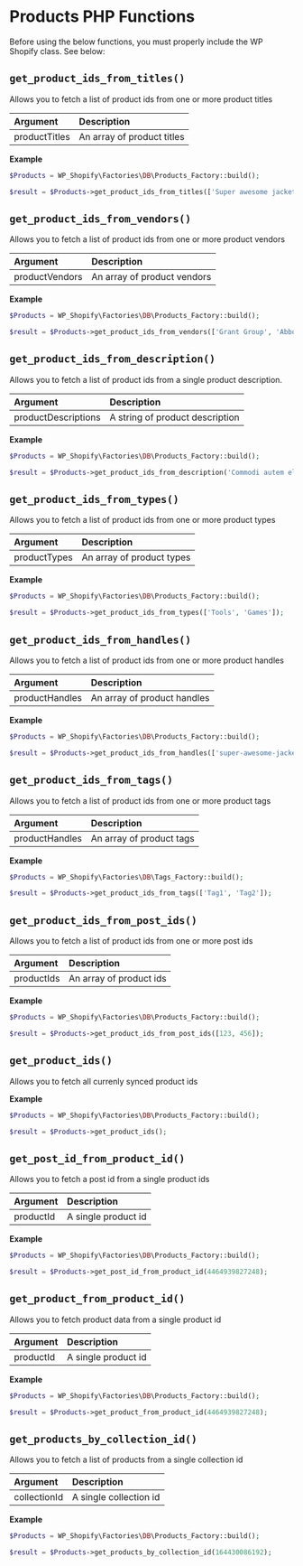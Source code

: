 # Products PHP Functions

Before using the below functions, you must properly include the WP Shopify class. See below:

## `get_product_ids_from_titles()`

Allows you to fetch a list of product ids from one or more product titles

| Argument      | Description                |
| :------------ | :------------------------- |
| productTitles | An array of product titles |

**Example**

```php
$Products = WP_Shopify\Factories\DB\Products_Factory::build();

$result = $Products->get_product_ids_from_titles(['Super awesome jacket', 'Super awesome jeans']);
```

## `get_product_ids_from_vendors()`

Allows you to fetch a list of product ids from one or more product vendors

| Argument       | Description                 |
| :------------- | :-------------------------- |
| productVendors | An array of product vendors |

**Example**

```php
$Products = WP_Shopify\Factories\DB\Products_Factory::build();

$result = $Products->get_product_ids_from_vendors(['Grant Group', 'Abbott LLC']);
```

## `get_product_ids_from_description()`

Allows you to fetch a list of product ids from a single product description.

| Argument            | Description                     |
| :------------------ | :------------------------------ |
| productDescriptions | A string of product description |

**Example**

```php
$Products = WP_Shopify\Factories\DB\Products_Factory::build();

$result = $Products->get_product_ids_from_description('Commodi autem eligendi eum nesciunt');
```

## `get_product_ids_from_types()`

Allows you to fetch a list of product ids from one or more product types

| Argument     | Description               |
| :----------- | :------------------------ |
| productTypes | An array of product types |

**Example**

```php
$Products = WP_Shopify\Factories\DB\Products_Factory::build();

$result = $Products->get_product_ids_from_types(['Tools', 'Games']);
```

## `get_product_ids_from_handles()`

Allows you to fetch a list of product ids from one or more product handles

| Argument       | Description                 |
| :------------- | :-------------------------- |
| productHandles | An array of product handles |

**Example**

```php
$Products = WP_Shopify\Factories\DB\Products_Factory::build();

$result = $Products->get_product_ids_from_handles(['super-awesome-jacket', 'super-awesome-jeans']);
```

## `get_product_ids_from_tags()`

Allows you to fetch a list of product ids from one or more product tags

| Argument       | Description              |
| :------------- | :----------------------- |
| productHandles | An array of product tags |

**Example**

```php
$Products = WP_Shopify\Factories\DB\Tags_Factory::build();

$result = $Products->get_product_ids_from_tags(['Tag1', 'Tag2']);
```

## `get_product_ids_from_post_ids()`

Allows you to fetch a list of product ids from one or more post ids

| Argument   | Description             |
| :--------- | :---------------------- |
| productIds | An array of product ids |

**Example**

```php
$Products = WP_Shopify\Factories\DB\Products_Factory::build();

$result = $Products->get_product_ids_from_post_ids([123, 456]);
```

## `get_product_ids()`

Allows you to fetch all currenly synced product ids

**Example**

```php
$Products = WP_Shopify\Factories\DB\Products_Factory::build();

$result = $Products->get_product_ids();
```

## `get_post_id_from_product_id()`

Allows you to fetch a post id from a single product ids

| Argument  | Description         |
| :-------- | :------------------ |
| productId | A single product id |

**Example**

```php
$Products = WP_Shopify\Factories\DB\Products_Factory::build();

$result = $Products->get_post_id_from_product_id(4464939827248);
```

## `get_product_from_product_id()`

Allows you to fetch product data from a single product id

| Argument  | Description         |
| :-------- | :------------------ |
| productId | A single product id |

**Example**

```php
$Products = WP_Shopify\Factories\DB\Products_Factory::build();

$result = $Products->get_product_from_product_id(4464939827248);
```

## `get_products_by_collection_id()`

Allows you to fetch a list of products from a single collection id

| Argument     | Description            |
| :----------- | :--------------------- |
| collectionId | A single collection id |

**Example**

```php
$Products = WP_Shopify\Factories\DB\Products_Factory::build();

$result = $Products->get_products_by_collection_id(164430086192);
```
